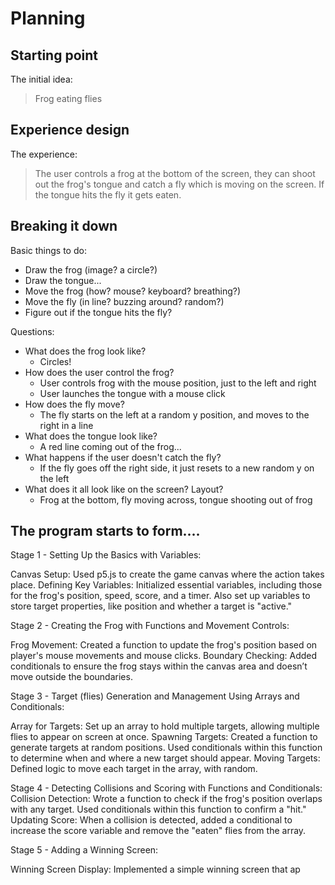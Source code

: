# Planning

## Starting point

The initial idea:

> Frog eating flies

## Experience design

The experience:

> The user controls a frog at the bottom of the screen, they can shoot out the frog's tongue and catch a fly which is moving on the screen. If the tongue hits the fly it gets eaten.

## Breaking it down

Basic things to do:

- Draw the frog (image? a circle?)
- Draw the tongue...
- Move the frog (how? mouse? keyboard? breathing?)
- Move the fly (in line? buzzing around? random?)
- Figure out if the tongue hits the fly?

Questions:

- What does the frog look like?
    - Circles!
- How does the user control the frog?
    - User controls frog with the mouse position, just to the left and right
    - User launches the tongue with a mouse click
- How does the fly move?
    - The fly starts on the left at a random y position, and moves to the right in a line
- What does the tongue look like?
    - A red line coming out of the frog...
- What happens if the user doesn't catch the fly?
    - If the fly goes off the right side, it just resets to a new random y on the left
- What does it all look like on the screen? Layout?
    - Frog at the bottom, fly moving across, tongue shooting out of frog

## The program starts to form....

Stage 1 - Setting Up the Basics with Variables:

Canvas Setup: Used p5.js to create the game canvas where the action takes place.
Defining Key Variables: Initialized essential variables, including those for the frog's position, speed, score, and a timer. Also set up variables to store target properties, like position and whether a target is "active."


Stage 2 - Creating the Frog with Functions and Movement Controls:

Frog Movement: Created a function to update the frog's position based on player's mouse movements and mouse clicks.
Boundary Checking: Added conditionals to ensure the frog stays within the canvas area and doesn’t move outside the boundaries.


Stage 3 - Target (flies) Generation and Management Using Arrays and Conditionals:

Array for Targets: Set up an array to hold multiple targets, allowing multiple flies to appear on screen at once.
Spawning Targets: Created a function to generate targets at random positions. Used conditionals within this function to determine when and where a new target should appear.
Moving Targets: Defined logic to move each target in the array, with random.


Stage 4 - Detecting Collisions and Scoring with Functions and Conditionals:
Collision Detection: Wrote a function to check if the frog's position overlaps with any target. Used conditionals within this function to confirm a "hit."
Updating Score: When a collision is detected, added a conditional to increase the score variable and remove the "eaten" flies from the array.


Stage 5 - Adding a Winning Screen:

Winning Screen Display: Implemented a simple winning screen that ap